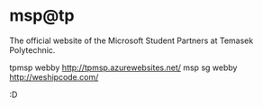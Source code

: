 msp@tp
=====

The official website of the Microsoft Student Partners at Temasek Polytechnic.

tpmsp webby http://tpmsp.azurewebsites.net/
msp sg webby http://weshipcode.com/

:D
